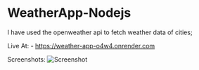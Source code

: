 ﻿# WeatherApp-Nodejs
 I have used the openweather api to fetch weather data of cities;

Live At: - https://weather-app-o4w4.onrender.com 
 
 Screenshots:
 ![Screenshot](https://user-images.githubusercontent.com/93822992/223647077-cbe3b725-d4c9-4296-a1c7-e91bde88c21b.jpg)
